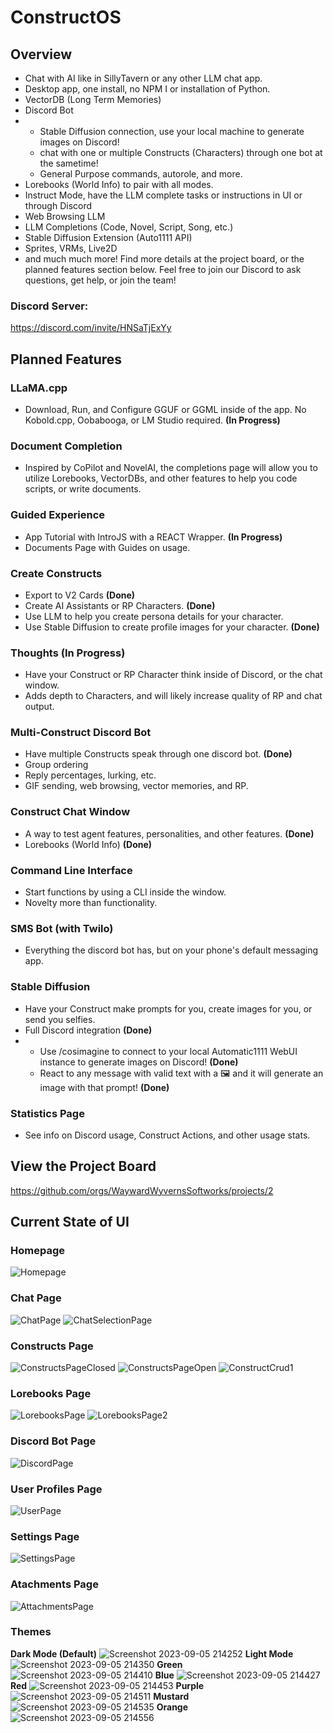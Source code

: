 # ConstructOS
## Overview
- Chat with AI like in SillyTavern or any other LLM chat app.
- Desktop app, one install, no NPM I or installation of Python.
- VectorDB (Long Term Memories)
- Discord Bot
- - Stable Diffusion connection, use your local machine to generate images on Discord!
  - chat with one or multiple Constructs (Characters) through one bot at the sametime!
  - General Purpose commands, autorole, and more.
- Lorebooks (World Info) to pair with all modes.
- Instruct Mode, have the LLM complete tasks or instructions in UI or through Discord
- Web Browsing LLM
- LLM Completions (Code, Novel, Script, Song, etc.)
- Stable Diffusion Extension (Auto1111 API)
- Sprites, VRMs, Live2D
- and much much more! Find more details at the project board, or the planned features section below. Feel free to join our Discord to ask questions, get help, or join the team!
### Discord Server:
https://discord.com/invite/HNSaTjExYy
## Planned Features
### LLaMA.cpp
- Download, Run, and Configure GGUF or GGML inside of the app. No Kobold.cpp, Oobabooga, or LM Studio required. **(In Progress)**
### Document Completion
- Inspired by CoPilot and NovelAI, the completions page will allow you to utilize Lorebooks, VectorDBs, and other features to help you code scripts, or write documents.
### Guided Experience
- App Tutorial with IntroJS with a REACT Wrapper. **(In Progress)**
- Documents Page with Guides on usage.
### Create Constructs
- Export to V2 Cards **(Done)**
- Create AI Assistants or RP Characters. **(Done)**
- Use LLM to help you create persona details for your character.
- Use Stable Diffusion to create profile images for your character. **(Done)**
### Thoughts **(In Progress)**
- Have your Construct or RP Character think inside of Discord, or the chat window.
- Adds depth to Characters, and will likely increase quality of RP and chat output.
### Multi-Construct Discord Bot
- Have multiple Constructs speak through one discord bot. **(Done)**
- Group ordering
- Reply percentages, lurking, etc.
- GIF sending, web browsing, vector memories, and RP.
### Construct Chat Window
- A way to test agent features, personalities, and other features. **(Done)**
- Lorebooks (World Info) **(Done)**
### Command Line Interface
- Start functions by using a CLI inside the window.
- Novelty more than functionality.
### SMS Bot (with Twilo)
- Everything the discord bot has, but on your phone's default messaging app.
### Stable Diffusion
- Have your Construct make prompts for you, create images for you, or send you selfies.
- Full Discord integration **(Done)**
- - Use /cosimagine to connect to your local Automatic1111 WebUI instance to generate images on Discord! **(Done)**
  - React to any message with valid text with a 🖼️ and it will generate an image with that prompt! **(Done)**
### Statistics Page
- See info on Discord usage, Construct Actions, and other usage stats.
## View the Project Board
https://github.com/orgs/WaywardWyvernsSoftworks/projects/2
## Current State of UI
### Homepage
![Homepage](https://github.com/WaywardWyvernsSoftworks/ConstructOS/assets/26259870/2d0d7937-8f74-4dfc-a085-269e53e6da24)
### Chat Page
![ChatPage](https://github.com/WaywardWyvernsSoftworks/ConstructOS/assets/26259870/82f48905-0693-496a-bd74-4af142a035d0)
![ChatSelectionPage](https://github.com/WaywardWyvernsSoftworks/ConstructOS/assets/26259870/74b17b81-e2ce-4cae-824b-b3df4a4a100f)
### Constructs Page
![ConstructsPageClosed](https://github.com/WaywardWyvernsSoftworks/ConstructOS/assets/26259870/6827b388-e248-4d7c-b295-d28d6cb2335b)
![ConstructsPageOpen](https://github.com/WaywardWyvernsSoftworks/ConstructOS/assets/26259870/ceab6a40-3efd-4629-9476-b1f68d399358)
![ConstructCrud1](https://github.com/WaywardWyvernsSoftworks/ConstructOS/assets/26259870/fbde6465-84fa-4033-a175-dc9d0319fdc4)
### Lorebooks Page
![LorebooksPage](https://github.com/WaywardWyvernsSoftworks/ConstructOS/assets/26259870/0a0c87b3-7921-4135-a069-56ea691eabc4)
![LorebooksPage2](https://github.com/WaywardWyvernsSoftworks/ConstructOS/assets/26259870/04f1cf3a-8da7-4c68-b922-07f486e17a29)
### Discord Bot Page
![DiscordPage](https://github.com/WaywardWyvernsSoftworks/ConstructOS/assets/26259870/58f550c0-ff68-4baa-877a-d1cfce367cea)
### User Profiles Page
![UserPage](https://github.com/WaywardWyvernsSoftworks/ConstructOS/assets/26259870/d16c058a-0f77-4311-8582-77db16dfe034)
### Settings Page
![SettingsPage](https://github.com/WaywardWyvernsSoftworks/ConstructOS/assets/26259870/acddb68a-18db-477b-8e25-09d0864cda10)
### Atachments Page
![AttachmentsPage](https://github.com/WaywardWyvernsSoftworks/ConstructOS/assets/26259870/aba101df-86f3-4b79-a80d-dd059c70bb6b)
### Themes
**Dark Mode (Default)**
![Screenshot 2023-09-05 214252](https://github.com/WaywardWyvernsSoftworks/ConstructOS/assets/26259870/9e6c2b91-133c-46b3-9d9f-9c1788199c6e)
**Light Mode**
![Screenshot 2023-09-05 214350](https://github.com/WaywardWyvernsSoftworks/ConstructOS/assets/26259870/e6e30b34-bf44-44ad-893d-41c2e777bfb3)
**Green**
![Screenshot 2023-09-05 214410](https://github.com/WaywardWyvernsSoftworks/ConstructOS/assets/26259870/61182e3c-0a61-4d32-b3c5-0ef081ccab27)
**Blue**
![Screenshot 2023-09-05 214427](https://github.com/WaywardWyvernsSoftworks/ConstructOS/assets/26259870/56f9e563-774f-4afd-903f-be65c7a4465f)
**Red**
![Screenshot 2023-09-05 214453](https://github.com/WaywardWyvernsSoftworks/ConstructOS/assets/26259870/aa2ec91f-7ae6-4833-99eb-528b3d492f89)
**Purple**
![Screenshot 2023-09-05 214511](https://github.com/WaywardWyvernsSoftworks/ConstructOS/assets/26259870/39e5c357-f5f4-419b-ae26-ee0096747c08)
**Mustard**
![Screenshot 2023-09-05 214535](https://github.com/WaywardWyvernsSoftworks/ConstructOS/assets/26259870/06e61cdf-75b8-426e-bc69-bafc12f5ce50)
**Orange**
![Screenshot 2023-09-05 214556](https://github.com/WaywardWyvernsSoftworks/ConstructOS/assets/26259870/72392e09-4171-46d9-8084-f4b377519586)
